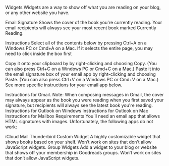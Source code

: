 Widgets
Widgets are a way to show off what you are reading on your blog, or any other website you have.

Email Signature
Shows the cover of the book you're currently reading. Your email recipients will always see your most recent book marked Currently Reading.

Instructions
Select all of the contents below by pressing Ctrl+A on a Windows PC or Cmd+A on a Mac.
If it selects the entire page, you may need to click inside the box first

Copy it onto your clipboard by by right-clicking and choosing Copy.
(You can also press Ctrl+C on a Windows PC or Cmd+C on a Mac.)
Paste it into the email signature box of your email app by right-clicking and choosing Paste.
(You can also press Ctrl+V on a Windows PC or Cmd+V on a Mac.)
See more specific instructions for your email app below.

Instructions for Gmail.
Note: When composing messages in Gmail, the cover may always appear as the book you were reading when you first saved your signature, but recipients will always see the latest book you're reading.
Instructions for Outlook on Windows
Instructions for Outlook on Mac
Instructions for Mailbox
Requirements
You'll need an email app that allows HTML signatures with images.
Unfortunately, the following apps do not work:

iCloud Mail
Thunderbird
Custom Widget
A highly customizable widget that shows books based on your shelf.
Won’t work on sites that don’t allow JavaScript widgets.
Group Widgets
Add a widget to your blog or website that shows off your membership in Goodreads groups.
Won’t work on sites that don’t allow JavaScript widgets.
